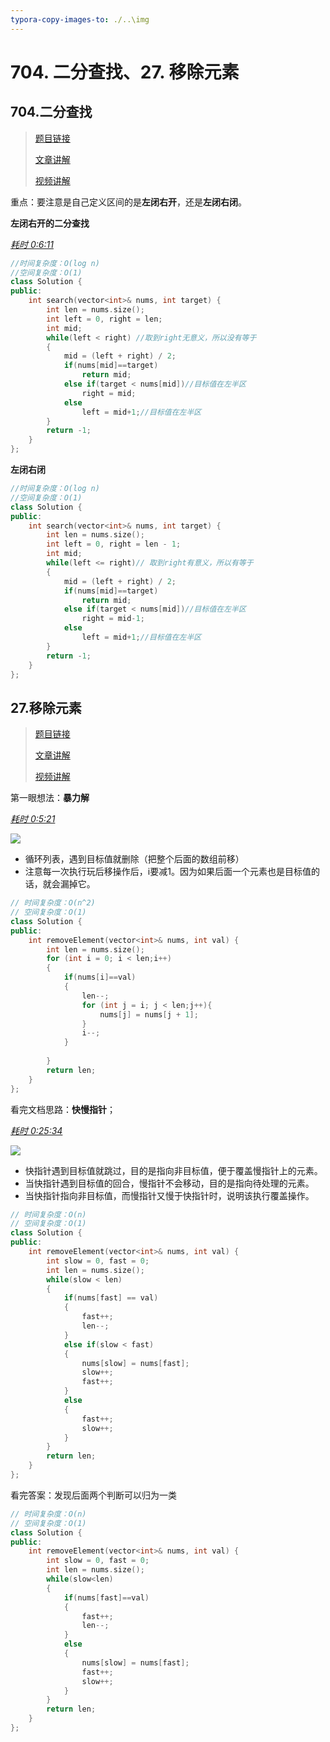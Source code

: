 ```yaml
---
typora-copy-images-to: ./..\img
---
```


# 704. 二分查找、27. 移除元素

## 704.二分查找

> [题目链接](https://leetcode.cn/problems/binary-search/)
>
> [文章讲解](https://programmercarl.com/0704.%E4%BA%8C%E5%88%86%E6%9F%A5%E6%89%BE.html)
>
> [视频讲解](https://www.bilibili.com/video/BV1fA4y1o715)

重点：要注意是自己定义区间的是**左闭右开**，还是**左闭右闭**。

**左闭右开的二分查找**

*<u>耗时 0:6:11</u>*

```c++
//时间复杂度：O(log n)
//空间复杂度：O(1)
class Solution {
public:
    int search(vector<int>& nums, int target) {
        int len = nums.size();
        int left = 0, right = len;
        int mid;
        while(left < right) //取到right无意义，所以没有等于
        {
            mid = (left + right) / 2;
            if(nums[mid]==target)
                return mid;
            else if(target < nums[mid])//目标值在左半区           
                right = mid;
            else
                left = mid+1;//目标值在左半区 
        }
        return -1;
    }
};
```

**左闭右闭**

```c++
//时间复杂度：O(log n)
//空间复杂度：O(1)
class Solution {
public:
    int search(vector<int>& nums, int target) {
        int len = nums.size();
        int left = 0, right = len - 1;
        int mid;
        while(left <= right)// 取到right有意义，所以有等于
        {
            mid = (left + right) / 2;
            if(nums[mid]==target)
                return mid;
            else if(target < nums[mid])//目标值在左半区           
                right = mid-1;
            else
                left = mid+1;//目标值在左半区 
        }
        return -1;
    }
};
```



## 27.移除元素

> [题目链接](https://leetcode.cn/problems/binary-search/)
>
> [文章讲解](https://programmercarl.com/0704.%E4%BA%8C%E5%88%86%E6%9F%A5%E6%89%BE.html)
>
> [视频讲解](https://www.bilibili.com/video/BV1fA4y1o715)

第一眼想法：**暴力解**

*<u>耗时 0:5:21</u>*

![](D:\code\git\leetcode\img\27.移除元素-暴力解法.gif)

- 循环列表，遇到目标值就删除（把整个后面的数组前移）
- 注意每一次执行玩后移操作后，i要减1。因为如果后面一个元素也是目标值的话，就会漏掉它。

```c++
// 时间复杂度：O(n^2)
// 空间复杂度：O(1)
class Solution {
public:
    int removeElement(vector<int>& nums, int val) {
        int len = nums.size();
        for (int i = 0; i < len;i++)
        {
            if(nums[i]==val)
            {
                len--;
                for (int j = i; j < len;j++){
                    nums[j] = nums[j + 1];
                }
                i--;
            }
           
        }
        return len;
    }
};
```



看完文档思路：**快慢指针**；

<u>*耗时 0:25:34*</u>

![](D:\code\git\leetcode\img\27.移除元素-双指针法.gif)

- 快指针遇到目标值就跳过，目的是指向非目标值，便于覆盖慢指针上的元素。
- 当快指针遇到目标值的回合，慢指针不会移动，目的是指向待处理的元素。
- 当快指针指向非目标值，而慢指针又慢于快指针时，说明该执行覆盖操作。

```c++
// 时间复杂度：O(n)
// 空间复杂度：O(1)
class Solution {
public:
    int removeElement(vector<int>& nums, int val) {
        int slow = 0, fast = 0;
        int len = nums.size();
        while(slow < len)
        {
            if(nums[fast] == val)
            {
                fast++;
                len--;
            }
            else if(slow < fast)
            {
                nums[slow] = nums[fast];
                slow++;
                fast++;
            }
            else
            {
                fast++;
                slow++;
            }
        }
        return len;
    }
};
```

看完答案：发现后面两个判断可以归为一类

```c++
// 时间复杂度：O(n)
// 空间复杂度：O(1)
class Solution {
public:
    int removeElement(vector<int>& nums, int val) {
        int slow = 0, fast = 0;
        int len = nums.size();
        while(slow<len)
        {
            if(nums[fast]==val)
            {
                fast++;
                len--;
            }
            else
            {
                nums[slow] = nums[fast];
                fast++;
                slow++;
            }
        }
        return len;
    }
};
```

